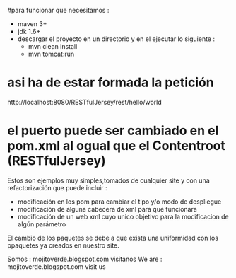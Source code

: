 #para funcionar que necesitamos :

- maven 3+
- jdk 1.6+
- descargar el proyecto en un directorio y en el ejecutar lo siguiente :
  - mvn clean install
  - mvn tomcat:run 

# asi ha de estar formada la petición
http://localhost:8080/RESTfulJersey/rest/hello/world

# el puerto puede ser cambiado en el pom.xml al ogual que el Contentroot (RESTfulJersey) 

Estos son ejemplos muy simples,tomados de cualquier site y con una refactorización que puede incluir :

- modificación en los pom para cambiar el tipo y/o modo de despliegue 
- modificación de alguna cabecera de xml para que funcionara
- modificación de  un web xml cuyo unico objetivo para la modificacion de algún parámetro

El cambio de los paquetes se debe a que exista una uniformidad con los ppaquetes ya creados en nuestro site.


Somos : mojitoverde.blogspot.com visitanos
We are : mojitoverde.blogspot.com visit us
